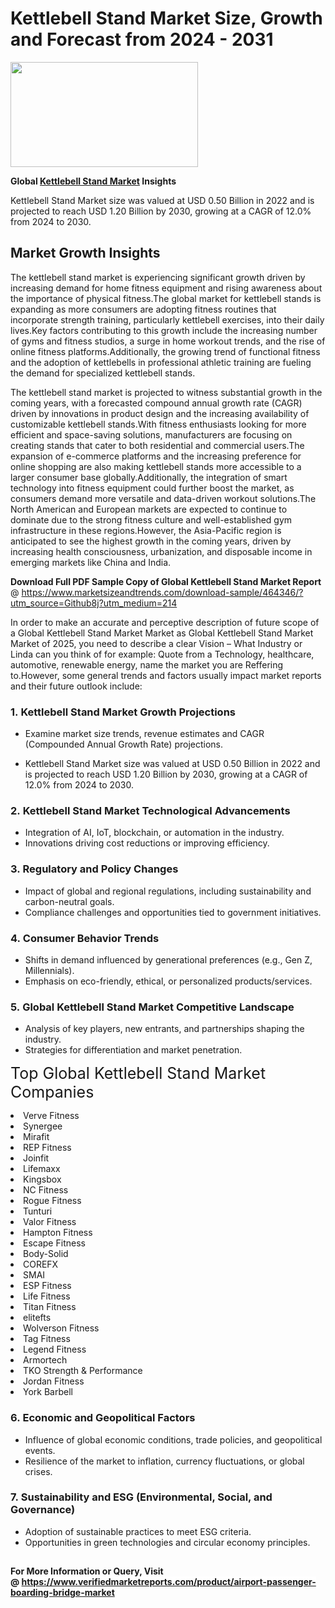 <H1>Kettlebell Stand Market Size, Growth and Forecast from 2024 - 2031</H1><img class="aligncenter size-medium wp-image-584254" src="https://thirdeyenews.in/wp-content/uploads/2024/09/Global-Market-Research-300x168.jpeg" alt="" width="300" height="168" /><p><strong>Global&nbsp;<a href="https://www.marketsizeandtrends.com/download-sample/464346/?utm_source=Github8j?utm_medium=214">Kettlebell Stand Market</a> Insights</strong></p><p>Kettlebell Stand Market size was valued at USD 0.50 Billion in 2022 and is projected to reach USD 1.20 Billion by 2030, growing at a CAGR of 12.0% from 2024 to 2030.</p><p><h2>Market Growth Insights</h2> <p>The kettlebell stand market is experiencing significant growth driven by increasing demand for home fitness equipment and rising awareness about the importance of physical fitness.The global market for kettlebell stands is expanding as more consumers are adopting fitness routines that incorporate strength training, particularly kettlebell exercises, into their daily lives.Key factors contributing to this growth include the increasing number of gyms and fitness studios, a surge in home workout trends, and the rise of online fitness platforms.Additionally, the growing trend of functional fitness and the adoption of kettlebells in professional athletic training are fueling the demand for specialized kettlebell stands.</p> <p>The kettlebell stand market is projected to witness substantial growth in the coming years, with a forecasted compound annual growth rate (CAGR) driven by innovations in product design and the increasing availability of customizable kettlebell stands.With fitness enthusiasts looking for more efficient and space-saving solutions, manufacturers are focusing on creating stands that cater to both residential and commercial users.The expansion of e-commerce platforms and the increasing preference for online shopping are also making kettlebell stands more accessible to a larger consumer base globally.Additionally, the integration of smart technology into fitness equipment could further boost the market, as consumers demand more versatile and data-driven workout solutions.The North American and European markets are expected to continue to dominate due to the strong fitness culture and well-established gym infrastructure in these regions.However, the Asia-Pacific region is anticipated to see the highest growth in the coming years, driven by increasing health consciousness, urbanization, and disposable income in emerging markets like China and India.<p><span class=""><strong>Download Full PDF Sample Copy of Global Kettlebell Stand Market Report</strong> @ <a href="https://www.marketsizeandtrends.com/download-sample/464346/?utm_source=Github8j?utm_medium=214" target="_blank">https://www.marketsizeandtrends.com/download-sample/464346/?utm_source=Github8j?utm_medium=214</a></span></p><p>In order to make an accurate and perceptive description of future scope of a Global&nbsp;Kettlebell Stand Market Market as Global&nbsp;Kettlebell Stand Market Market of 2025, you need to describe a clear Vision &ndash; What Industry or Linda can you think of for example: Quote from a Technology, healthcare, automotive, renewable energy, name the market you are Reffering to.However, some general trends and factors usually impact market reports and their future outlook include:</p><h3>1.&nbsp;<strong>Kettlebell Stand Market Growth Projections</strong></h3><ul><li>Examine market size trends, revenue estimates and CAGR (Compounded Annual Growth Rate) projections.</li><li><p>Kettlebell Stand Market size was valued at USD 0.50 Billion in 2022 and is projected to reach USD 1.20 Billion by 2030, growing at a CAGR of 12.0% from 2024 to 2030.</p></li></ul><h3>2.&nbsp;<strong>Kettlebell Stand Market Technological Advancements</strong></h3><ul><li>Integration of AI, IoT, blockchain, or automation in the industry.</li><li>Innovations driving cost reductions or improving efficiency.</li></ul><h3>3.&nbsp;<strong>Regulatory and Policy Changes</strong></h3><ul><li>Impact of global and regional regulations, including sustainability and carbon-neutral goals.</li><li>Compliance challenges and opportunities tied to government initiatives.</li></ul><h3>4.&nbsp;<strong>Consumer Behavior Trends</strong></h3><ul><li>Shifts in demand influenced by generational preferences (e.g., Gen Z, Millennials).</li><li>Emphasis on eco-friendly, ethical, or personalized products/services.</li></ul><h3>5.&nbsp;<strong>Global Kettlebell Stand Market Competitive Landscape</strong></h3><ul><li>Analysis of key players, new entrants, and partnerships shaping the industry.</li><li>Strategies for differentiation and market penetration.</li></ul><p data-pm-slice="1 1 []"><span style="color: inherit; font-family: inherit; font-size: 25px;">Top Global Kettlebell Stand Market Companies</span></p><div class="" data-test-id=""><p><li>Verve Fitness</li><li> Synergee</li><li> Mirafit</li><li> REP Fitness</li><li> Joinfit</li><li> Lifemaxx</li><li> Kingsbox</li><li> NC Fitness</li><li> Rogue Fitness</li><li> Tunturi</li><li> Valor Fitness</li><li> Hampton Fitness</li><li> Escape Fitness</li><li> Body-Solid</li><li> COREFX</li><li> SMAI</li><li> ESP Fitness</li><li> Life Fitness</li><li> Titan Fitness</li><li> elitefts</li><li> Wolverson Fitness</li><li> Tag Fitness</li><li> Legend Fitness</li><li> Armortech</li><li> TKO Strength & Performance</li><li> Jordan Fitness</li><li> York Barbell</li></p></div><h3>6.&nbsp;<strong>Economic and Geopolitical Factors</strong></h3><ul><li>Influence of global economic conditions, trade policies, and geopolitical events.</li><li>Resilience of the market to inflation, currency fluctuations, or global crises.</li></ul><h3>7.&nbsp;<strong>Sustainability and ESG (Environmental, Social, and Governance)</strong></h3><ul><li>Adoption of sustainable practices to meet ESG criteria.</li><li>Opportunities in green technologies and circular economy principles.</li></ul><h2><strong style="font-size: 14px;">For More Information or Query, Visit @&nbsp;</strong><a style="background-color: #ffffff; font-size: 14px;" href="https://www.marketsizeandtrends.com/report/kettlebell-stand-market/" target="_blank">https://www.verifiedmarketreports.com/product/airport-passenger-boarding-bridge-market</a></h2>